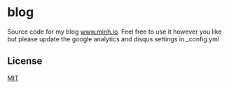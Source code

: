 blog
======

Source code for my blog www.minh.io. Feel free to use it however you like
but please update the google analytics and disqus settings in _config.yml

## License

[MIT](http://opensource.org/licenses/MIT)



